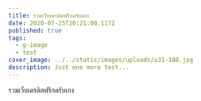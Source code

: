 ```yaml
---
title: รวมเว็บเครดิตฟรีกดรับเอง
date: 2020-07-25T20:21:08.117Z
published: true
tags:
  - g-image
  - test
cover_image: ../../static/images/uploads/u31-188.jpg
description: Just one more test...
---
```

รวมเว็บเครดิตฟรีกดรับเอง
